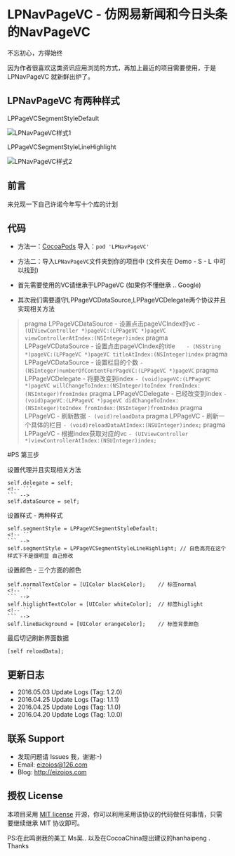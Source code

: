 # LPNavPageVC - 仿网易新闻和今日头条的NavPageVC

不忘初心，方得始终 

因为作者很喜欢这类资讯应用浏览的方式，再加上最近的项目需要使用，于是 LPNavPageVC 就新鲜出炉了。

## LPNavPageVC 有两种样式 

LPPageVCSegmentStyleDefault

![LPNavPageVC样式1](https://github.com/EizoiOS/LPNavPageVCTest/blob/master/LPNavPageVCStyleDefault.gif)

LPPageVCSegmentStyleLineHighlight

![LPNavPageVC样式2](https://github.com/EizoiOS/LPNavPageVCTest/blob/master/LPNavPageVCStyleLineHighlight.gif)


## 前言 

来兑现一下自己许诺今年写十个库的计划 


## 代码 

- 方法一：[CocoaPods](https://cocoapods.org/) 导入：`pod 'LPNavPageVC'`

- 方法二：导入`LPNavPageVC`文件夹到你的项目中 (文件夹在 Demo - S - L 中可以找到)

* 首先需要使用的VC请继承于LPPageVC (如果你不懂继承 .. Google)

* 其次我们需要遵守LPPageVCDataSource,LPPageVCDelegate两个协议并且实现相关方法

>pragma LPPageVCDataSource - 设置点击pageVCIndex的vc
    ```
    - (UIViewController *)pageVC:(LPPageVC *)pageVC viewControllerAtIndex:(NSInteger)index
    ```
>pragma LPPageVCDataSource - 设置点击pageVCIndex的title
    ```   
    - (NSString *)pageVC:(LPPageVC *)pageVC titleAtIndex:(NSInteger)index
    ```
>pragma LPPageVCDataSource - 设置栏目的个数
    ```
    - (NSInteger)numberOfContentForPageVC:(LPPageVC *)pageVC
    ```
>pragma LPPageVCDelegate - 将要改变到index
    ```
    - (void)pageVC:(LPPageVC *)pageVC willChangeToIndex:(NSInteger)toIndex fromIndex:(NSInteger)fromIndex
    ```
>pragma LPPageVCDelegate - 已经改变到index
    ```
    - (void)pageVC:(LPPageVC *)pageVC didChangeToIndex:(NSInteger)toIndex fromIndex:(NSInteger)fromIndex
    ```
>pragma LPPageVC - 刷新数据
    ```
    - (void)reloadData
    ```
>pragma LPPageVC - 刷新一个具体的栏目
    ```
    - (void)reloadDataAtIndex:(NSUInteger)index;
    ```
>pragma LPPageVC - 根据index获取对应的vc
    ```
    - (UIViewController *)viewControllerAtIndex:(NSUInteger)index;
    ```

#PS 第三步

设置代理并且实现相关方法
  ```  
  self.delegate = self;
  <!-- ```
  ``` -->
  self.dataSource = self;
  ```

设置样式 - 两种样式 
   ```
   self.segmentStyle = LPPageVCSegmentStyleDefault;
   <!-- ```
   ``` -->
   self.segmentStyle = LPPageVCSegmentStyleLineHighlight; // 白色高亮在这个样式下不是很明显 自己修改
   ```

设置颜色 - 三个方面的颜色
   ```
   self.normalTextColor = [UIColor blackColor];    // 标签normal
   <!-- ```
   ``` -->
   self.higlightTextColor = [UIColor whiteColor];  // 标签higlight
   <!-- ```
   ``` -->
   self.lineBackground = [UIColor orangeColor];    // 标签背景颜色
   ```

最后切记刷新界面数据
   ```
   [self reloadData];
   ```
    

## 更新日志
* 2016.05.03 Update Logs (Tag: 1.2.0) 
* 2016.04.25 Update Logs (Tag: 1.1.1) 
* 2016.04.25 Update Logs (Tag: 1.1.0)
* 2016.04.20 Update Logs (Tag: 1.0.0)

## 联系 Support

* 发现问题请 Issues 我，谢谢:-)
* Email: eizoios@126.com
* Blog: http://eizoios.com

## 授权 License

本项目采用 [MIT license](http://opensource.org/licenses/MIT) 开源，你可以利用采用该协议的代码做任何事情，只需要继续继承 MIT 协议即可。

PS:在此鸣谢我的美工 Ms吴.. 以及在CocoaChina提出建议的hanhaipeng . Thanks
